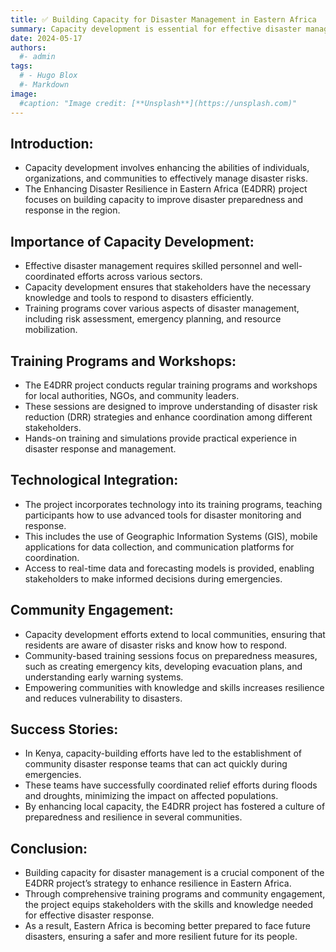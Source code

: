 ```yaml
---
title: ✅ Building Capacity for Disaster Management in Eastern Africa
summary: Capacity development is essential for effective disaster management. The E4DRR project is enhancing the skills and knowledge of stakeholders in Eastern Africa through targeted training programs, enabling more efficient and coordinated disaster response strategies.
date: 2024-05-17
authors:
  #- admin
tags:
  # - Hugo Blox
  #- Markdown
image:
  #caption: "Image credit: [**Unsplash**](https://unsplash.com)"
---
```


## Introduction:

- Capacity development involves enhancing the abilities of individuals, organizations, and communities to effectively manage disaster risks.
- The Enhancing Disaster Resilience in Eastern Africa (E4DRR) project focuses on building capacity to improve disaster preparedness and response in the region.

## Importance of Capacity Development:

- Effective disaster management requires skilled personnel and well-coordinated efforts across various sectors.
- Capacity development ensures that stakeholders have the necessary knowledge and tools to respond to disasters efficiently.
- Training programs cover various aspects of disaster management, including risk assessment, emergency planning, and resource mobilization.

## Training Programs and Workshops:

- The E4DRR project conducts regular training programs and workshops for local authorities, NGOs, and community leaders.
- These sessions are designed to improve understanding of disaster risk reduction (DRR) strategies and enhance coordination among different stakeholders.
- Hands-on training and simulations provide practical experience in disaster response and management.

## Technological Integration:

- The project incorporates technology into its training programs, teaching participants how to use advanced tools for disaster monitoring and response.
- This includes the use of Geographic Information Systems (GIS), mobile applications for data collection, and communication platforms for coordination.
- Access to real-time data and forecasting models is provided, enabling stakeholders to make informed decisions during emergencies.

## Community Engagement:

- Capacity development efforts extend to local communities, ensuring that residents are aware of disaster risks and know how to respond.
- Community-based training sessions focus on preparedness measures, such as creating emergency kits, developing evacuation plans, and understanding early warning systems.
- Empowering communities with knowledge and skills increases resilience and reduces vulnerability to disasters.

## Success Stories:

- In Kenya, capacity-building efforts have led to the establishment of community disaster response teams that can act quickly during emergencies.
- These teams have successfully coordinated relief efforts during floods and droughts, minimizing the impact on affected populations.
- By enhancing local capacity, the E4DRR project has fostered a culture of preparedness and resilience in several communities.

## Conclusion:

- Building capacity for disaster management is a crucial component of the E4DRR project’s strategy to enhance resilience in Eastern Africa.
- Through comprehensive training programs and community engagement, the project equips stakeholders with the skills and knowledge needed for effective disaster response.
- As a result, Eastern Africa is becoming better prepared to face future disasters, ensuring a safer and more resilient future for its people.
